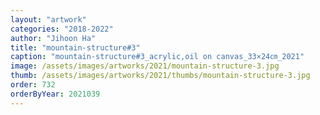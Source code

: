 ```yaml
---
layout: "artwork"
categories: "2018-2022"
author: "Jihoon Ha"
title: "mountain-structure#3"
caption: "mountain-structure#3_acrylic,oil on canvas_33×24㎝_2021"
image: /assets/images/artworks/2021/mountain-structure-3.jpg
thumb: /assets/images/artworks/2021/thumbs/mountain-structure-3.jpg
order: 732
orderByYear: 2021039
---
```

